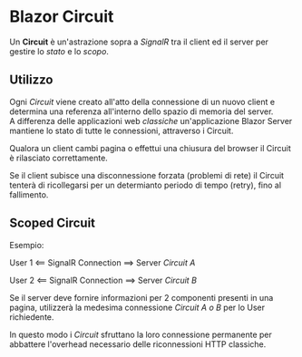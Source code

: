 # Blazor Circuit

Un __Circuit__ è un'astrazione sopra a _SignalR_ tra il client ed il server per gestire lo _stato_ e lo _scopo_.

## Utilizzo
Ogni _Circuit_ viene creato all'atto della connessione di un nuovo client e determina una referenza all'interno dello spazio di memoria del server.\
A differenza delle applicazioni web _classiche_ un'applicazione Blazor Server mantiene lo stato di tutte le connessioni,  attraverso i Circuit.

Qualora un client cambi pagina o effettui una chiusura del browser il Circuit è rilasciato correttamente.

Se il client subisce una disconnessione forzata (problemi di rete) il Circuit tenterà di ricollegarsi per un determianto periodo di tempo (retry), fino al fallimento.

## Scoped Circuit
Esempio:

User 1 <== SignalR Connection ==> Server _Circuit A_

User 2 <== SignalR Connection ==> Server _Circuit B_

Se il server deve fornire informazioni per 2 componenti presenti in una pagina, utilizzerà la medesima connessione _Circuit A o B_ per lo User richiedente.

In questo modo i _Circuit_ sfruttano la loro connessione permanente per abbattere l'overhead necessario delle riconnessioni HTTP classiche.



